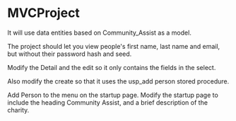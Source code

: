 # MVCProject

It will use data entities based on Community_Assist as a model.

The project should let you view people's first name, last name and email,  but without their password hash and seed.

Modify the Detail and the edit so it only contains the fields in the select.

Also modify the create so that it uses the usp_add person stored procedure.

Add Person to the menu on the startup page. Modify the startup page to include the heading Community Assist, and a brief description of the charity.
